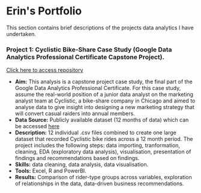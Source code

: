 # Erin's Portfolio
This section contains brief descriptions of the projects data analytics I have undertaken. 

### Project 1: Cyclistic Bike-Share Case Study (Google Data Analytics Professional Certificate Capstone Project). 
[Click here to access repository](https://github.com/erin-howard018/Cyclistic-Case-Study)
- **Aim:** This analysis is a capstone project case study, the final part of the Google Data Analytics Professional Certificate. For this case study, assume the real-world position of a junior data analyst on the marketing analyst team at Cyclistic, a bike-share company in Chicago and aimed to analyse data to give insight into designing a new marketing strategy that will convert casual raiders into annual members.
- **Data Source:** Publicly available dataset (12 months of data) which can be accessed [here](https://divvy-tripdata.s3.amazonaws.com/index.html)
- **Description:** 12 individual .csv files combined to create one large dataset that recorded Cyclistic bike rides across a 12 month period. The project includes the following steps: data importing, tranformation, cleaning, EDA (exploratory data analysis), visualisation, presentation of findings and recommendations based on findings.   
- **Skills:** data cleaning, data analysis, data visualisation.  
- **Tools:** Excel, R and PowerBI.  
- **Results:** Comparison of rider-type groups across variables, exploration of relationships in the data, data-driven business recommendations.

